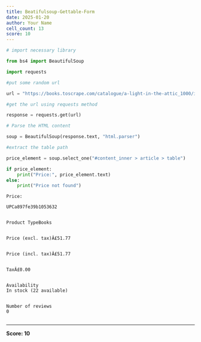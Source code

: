 ```yaml
---
title: Beatifulsoup-Gettable-Form
date: 2025-01-20
author: Your Name
cell_count: 13
score: 10
---
```


```python
# import necessary library
```


```python
from bs4 import BeautifulSoup
```


```python
import requests
```


```python
#put some random url
```


```python
url = "https://books.toscrape.com/catalogue/a-light-in-the-attic_1000/index.html"
```


```python
#get the url using requests method
```


```python
response = requests.get(url)
```


```python
# Parse the HTML content
```


```python
soup = BeautifulSoup(response.text, "html.parser")
```


```python
#extract the table path
```


```python
price_element = soup.select_one("#content_inner > article > table")
```


```python
if price_element:
    print("Price:", price_element.text)
else:
    print("Price not found")
```

    Price: 
    
    UPCa897fe39b1053632
    
    
    Product TypeBooks
    
    
    Price (excl. tax)Â£51.77
    
    
    Price (incl. tax)Â£51.77
    
    
    TaxÂ£0.00
    
    
    Availability
    In stock (22 available)
    
    
    Number of reviews
    0
    
    



```python

```


---
**Score: 10**

